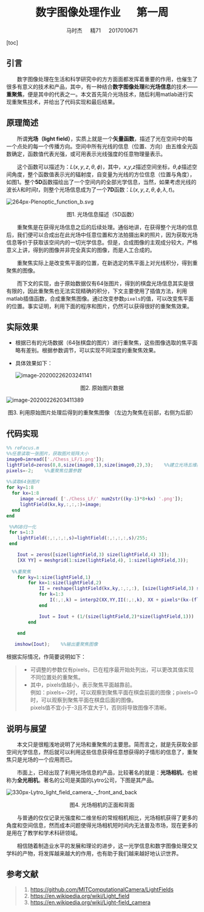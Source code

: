 # <center>数字图像处理作业&ensp;&ensp;&ensp;第一周</center>

<center>马时杰&ensp;&ensp;&ensp;精71&ensp;&ensp;&ensp;2017010671</center>

[toc]

## 引言

&emsp;&emsp;数字图像处理在生活和科学研究中的方方面面都发挥着重要的作用，也催生了很多有意义的技术和产品，其中，有一种结合**数字图像处理**和**光场信息**的技术——**重聚焦**，便是其中的代表之一。本文首先简介光场技术，随后利用matlab进行实现重聚焦技术，并给出了代码实现和最后结果。



## 原理简述

&emsp;&emsp;所谓**光场（light field）**，实质上就是一个**矢量函数**，描述了光在空间中的每一个点处的每一个传播方向。空间中所有光线的信息（位置、方向）由五维全光函数确定，函数值代表光强，或可用表示光线强度的任意物理量表示。

&emsp;&emsp;这个函数可以描述为：$L(x,y,z,\theta,\phi)$，其中，$x$,$y$,$z$描述空间坐标，$\theta$,$\phi$描述空间角度，整个函数值表示光的辐射度，自变量为光线的方位信息（位置与角度），如图1。整个**5D**函数描绘出了一个空间内的全部光学信息，当然，如果考虑光线的波长$\lambda$和时间$t$，则整个光场信息成为了一个**7D**函数：$L(x,y,z,\theta,\phi,\lambda,t)$。

![264px-Plenoptic_function_b.svg](E:\课程\大三下\数字图像处理\264px-Plenoptic_function_b.svg.png)

<center>图1. 光场信息描述（5D函数）</center>

&emsp;&emsp;重聚焦是在获得光场信息之后的后续处理。通俗地讲，在获得整个光场的信息后，我们便可以合成出在此光场中任意位置和方法拍摄出来的照片，因为获取光场信息等价于获取该空间内的一切光学信息。但是，合成图像的主观成分较大，严格意义上讲，得到的图像并非完全真实的图像，而是人工合成的。

&emsp;&emsp;重聚焦实际上是改变焦平面的位置，在新选定的焦平面上对光线积分，得到重聚焦的图像。

&emsp;&emsp;而下文的实现，由于原始数据仅有64张图片，得到的棋盘光场信息其实是很有限的，因此重聚焦也无法实现精确的积分，下文主要使用了插值方法，利用matlab插值函数，合成重聚焦图像。通过改变参数`pixels`的值，可以改变焦平面的位置。事实证明，利用下面的程序和图片，仍然可以获得很好的重聚焦效果。



## 实际效果

* 根据已有的光场数据（64张棋盘的图片）进行重聚焦，这些图像选取的焦平面略有差别。根据参数调节，可以实现不同深度的重聚焦效果。 

* 具体效果如下：

  ![image-20200226203241141](C:\Users\DELL\AppData\Roaming\Typora\typora-user-images\image-20200226203241141.png)
<center>图2. 原始图片数据</center>

![image-20200226203411389](C:\Users\DELL\AppData\Roaming\Typora\typora-user-images\image-20200226203411389.png)

<center>图3. 利用原始图片处理后得到的重聚焦图像  
（左边为聚焦在前部，右侧为后部）</center>




## 代码实现

```matlab
%% reFocus.m
%%任意读取一张图片，获取图片矩阵大小
image0=imread(['./Chess_LF/1.png']);    
lightField=zeros(8,8,size(image0,1),size(image0,2),3);    %%建立光场五维数组
pixels=-2;    %%重聚焦位置参数
 
%%读取64张图片
for ky=1:8                             
  for kx=1:8        
     image =imread( ['./Chess_LF/' num2str((ky-1)*8+kx) '.png']);    
     lightField(kx,ky,:,:,:)=image;     
  end
end

 %%RGB归一化
 for s=1:3                            
    lightField(:,:,:,:,s)=lightField(:,:,:,:,s)/255;
 end   

    Iout = zeros([size(lightField,3) size(lightField,4) 3]);    
    [XX YY] = meshgrid(1:size(lightField,4), 1:size(lightField,3));
  
  %%重聚焦  
    for ky=1:size(lightField,1)
        for kx=1:size(lightField,2)
            II = reshape(lightField(kx,ky,:,:,:), [size(lightField,3) size(lightField,4) 3] );
            for k=1:3
                I(:,:,k) = interp2(XX,YY,II(:,:,k), XX + pixels*(kx-(floor(size(lightField,2)/2)+1)), YY - pixels*(ky-(floor(size(lightField,1)/2)+1)), 'linear', 1);
            end

            Iout = Iout + (1/(size(lightField,2)*size(lightField,1))) .* I;
        end

    end
    
   imshow(Iout);    %%输出重聚焦图像
```

根据实际情况，作简要说明如下：

> * 可调整的参数仅有pixels，已在程序最开始处列出，可以更改其值实现不同位置处的重聚焦。
> * 其中，pixels值越小，表示聚焦平面越靠前。  
>   例如：pixels=-2时，可以观察到聚焦平面在棋盘前面的图像；pixels=0时，可以观察到聚焦平面在棋盘后面的图像。  
>   pixels值不宜小于-3且不宜大于1，否则将导致图像不清晰。



## 说明与展望

&emsp;&emsp;本文只是很粗浅地说明了光场和重聚焦的主要思。简而言之，就是先获取全部空间光学信息，然后就可以利用这些信息获得任意想获得的子情形的信息了，重聚焦只是光场的一个应用而已。

&emsp;&emsp;市面上，已经出现了利用光场信息的产品，比较著名的就是：**光场相机**，也被称为**全光相机**。著名的公司是美国的Lytro公司，下图是其产品。

![330px-Lytro_light_field_camera_-_front_and_back](E:\课程\大三下\数字图像处理\330px-Lytro_light_field_camera_-_front_and_back.jpg)
<center>图4. 光场相机的正面和背面</center>

&emsp;&emsp;与普通的仅仅记录光强度和二维坐标的常规相机相比，光场相机获得了更多的角度和空间信息，然而成本问题使得光场相机短时间内无法普及市场，现在更多的是用在了教学和学术科研领域。

&emsp;&emsp;相信随着制造业水平的发展和理论的进步，这一光学信息和数字图像处理交叉学科的产物，将发挥越来越大的作用，也有助于我们越来越好地认识世界。




## 参考文献

> 1. https://github.com/MITComputationalCamera/LightFields
> 2. https://en.wikipedia.org/wiki/Light_field
> 3. https://en.wikipedia.org/wiki/Light-field_camera
> 

